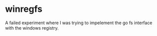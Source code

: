 # winregfs

A failed experiment where I was trying to impelement the go fs interface with the windows registry.

